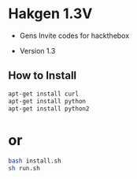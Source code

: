 <h1> Hakgen 1.3V </h1>

<p> 

- Gens Invite codes for hackthebox

- Version 1.3


<h2> How to Install </h2>



```bash
apt-get install curl
apt-get install python
apt-get install python2
```
<h1> or </h1>

```bash
bash install.sh
sh run.sh
```


